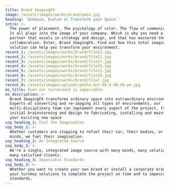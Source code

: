 ```yaml
---
title: Brand ImagingFX
image: /assets/images/works/brand/main.jpg
heading: 'Enhance, Evolve or Transform your Space.'
intro: >-
  The power of placement. The psychology of color. The flow of communications.
  It all plays into the image of your company. Which is why you need a proactive
  partner that excels in strategy and design, and that has mastered the art of
  collaboration. Enter, Brand ImagingFX. Find out how this total imaging
  solution can help you transform your environment.
recent_1: /assets/images/works/brand/file22.jpg
recent_2: /assets/images/works/brand/file21.jpg
recent_3: /assets/images/works/brand/file17.jpg
recent_4: /assets/images/works/brand/file15.jpg
recent_5: /assets/images/works/brand/file11.jpg
recent_6: /assets/images/works/brand/file10.jpg
recent_7: /assets/images/works/brand/file7.jpg
recent_8: /assets/images/uploads/photo-oct-05-4-40-48-pm.jpg
ms_title: Even our turnaround is impeccable.
ms_description: >-
  Brand ImagingFX transforms ordinary space into extraordinary environments.
  Experts at converting and re-imaging all types of environments, our
  multi-disciplinary team can implement every aspect of the project, from
  initial brainstorming and design to fabricating, installing and maintaining
  your exciting new space
usp_heading_1: Fuel the Imagination
usp_body_1: >-
  Whether customers are stopping to refuel their car, their bodies, or their
  minds, we fuel their imagination.
usp_heading_2: An Integrated Source
usp_body_2: >-
  We're a single, integrated image source with many minds, many solutions and
  many satisfied clients.
usp_heading_3: Impeccable Standards
usp_body_3: >-
  Whether you want to create your own brand or install a corporate brand, we are
  your turnkey solutions to complete the project on time and to impeccable
  standards.
---
```


